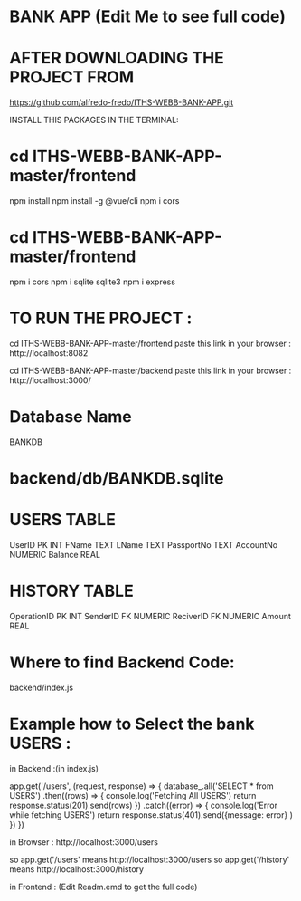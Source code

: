 # BANK APP (Edit Me to see full code)


# AFTER DOWNLOADING THE PROJECT FROM
https://github.com/alfredo-fredo/ITHS-WEBB-BANK-APP.git

INSTALL THIS PACKAGES IN THE TERMINAL:
# cd ITHS-WEBB-BANK-APP-master/frontend
npm install
npm install -g @vue/cli
npm i cors

# cd ITHS-WEBB-BANK-APP-master/frontend
npm i cors
npm i sqlite sqlite3
npm i express

# TO RUN THE PROJECT :
cd ITHS-WEBB-BANK-APP-master/frontend
paste this link in your browser :
http://localhost:8082

cd ITHS-WEBB-BANK-APP-master/backend
paste this link in your browser :
http://localhost:3000/



# Database Name
BANKDB
# backend/db/BANKDB.sqlite

# USERS TABLE
UserID PK INT
FName TEXT
LName TEXT
PassportNo TEXT
AccountNo NUMERIC
Balance REAL

# HISTORY TABLE
OperationID PK INT
SenderID FK NUMERIC
ReciverID FK NUMERIC
Amount REAL

# Where to find Backend Code:
backend/index.js

# Example how to Select the bank USERS :
in Backend :(in index.js)

app.get('/users', (request, response) => {
    database_.all('SELECT * from USERS')
        .then((rows) => {
            console.log('Fetching All USERS')
            return response.status(201).send(rows)
        })
        .catch((error) => {
            console.log('Error while fetching USERS')
            return response.status(401).send({message: error}
            )
        })
})

in Browser :
http://localhost:3000/users

so app.get('/users' means http://localhost:3000/users
so app.get('/history' means http://localhost:3000/history

in Frontend : (Edit Readm.emd to get the full code)

<template>
    <div>
        <h2>Bank Users</h2>
        <ul>
            <li :key="user.id" v-for="user in users">
                <p>{{USER.Fname}} - {{USER.Lname}}</p>
                <p>Passport No: {{USER.PassprtNo}}</p>
                <p>Account No :{{USER.AccountNo}}</p>
                <p>Balance : {{USER.AccountNo}} SEK</p>
            </li>
        </ul>
    </div>
</template>

<script>
    export default {
        name: "USERS",
        data() {
            return {
                users: []
            }
        },
        beforeMount() {
            this.fetchBankUsers();
            this.setTitle()
        },
        methods: {
            fetchBankUsers() {
                fetch("http://localhost:3000/users")
                    .then(response => response.json())
                    .then(result => {
                        this.users = result
                        console.log(result);
                    })
                    .catch(() => {
                        console.log({message: -1});
                    })
            },
            setTitle() {
                document.title = "Bank Users"
            }
        }
    }
</script>
